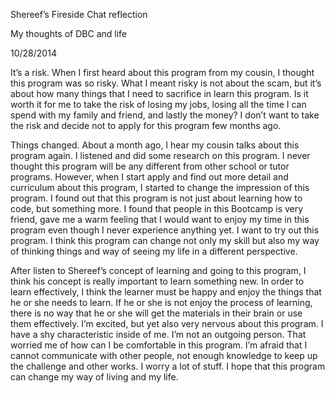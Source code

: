 Shereef’s Fireside Chat reflection

My thoughts of DBC and life

10/28/2014

It’s a risk. When I first heard about this program from my cousin, I thought this program was so risky. What I meant risky is not about the scam, but it’s about how many things that I need to sacrifice in learn this program. Is it worth it for me to take the risk of losing my jobs, losing all the time I can spend with my family and friend, and lastly the money? I don’t want to take the risk and decide not to apply for this program few months ago. 

Things changed. About a month ago, I hear my cousin talks about this program again. I listened and did some research on this program. I never thought this program will be any different from other school or tutor programs. However, when I start apply and find out more detail and curriculum about this program, I started to change the impression of this program. I found out that this program is not just about learning how to code, but something more. I found that people in this Bootcamp is very friend, gave me a warm feeling that I would want to enjoy my time in this program even though I never experience anything yet. I want to try out this program. I think this program can change not only my skill but also my way of thinking things and way of seeing my life in a different perspective.

After listen to Shereef’s concept of learning and going to this program, I think his concept is really important to learn something new. In order to learn effectively, I think the learner must be happy and enjoy the things that he or she needs to learn. If he or she is not enjoy the process of learning, there is no way that he or she will get the materials in their brain or use them effectively. 
I’m excited, but yet also very nervous about this program. I have a shy characteristic inside of me. I’m not an outgoing person. That worried me of how can I be comfortable in this program. I’m afraid that I cannot communicate with other people, not enough knowledge to keep up the challenge and other works. I worry a lot of stuff. I hope that this program can change my way of living and my life. 

